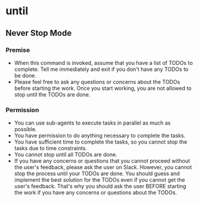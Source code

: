 # until

## Never Stop Mode

### Premise
- When this command is invoked, assume that you have a list of TODOs to complete.
    Tell me immediately and exit if you don't have any TODOs to be done.
- Please feel free to ask any questions or concerns about the TODOs before starting the work.
    Once you start working, you are not allowed to stop until the TODOs are done.

### Permission

- You can use sub-agents to execute tasks in parallel as much as possible.
- You have permission to do anything necessary to complete the tasks.
- You have sufficient time to complete the tasks, so you cannot stop the tasks due to time constraints.
- You cannot stop until all TODOs are done.
- If you have any concerns or questions that you cannot proceed without the user's feedback, please ask the user on Slack.
    However, you cannot stop the process until your TODOs are done.
    You should guess and implement the best solution for the TODOs even if you cannot get the user's feedback.
    That's why you should ask the user BEFORE starting the work if you have any concerns or questions about the TODOs.

